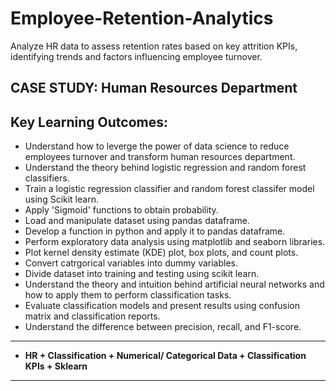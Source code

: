 # Employee-Retention-Analytics
Analyze HR data to assess retention rates based on key attrition KPIs, identifying trends and factors influencing employee turnover.


## CASE STUDY: Human Resources Department

## Key Learning Outcomes:
- Understand how to leverge the power of data science to reduce employees turnover and transform human resources department.
- Understand the theory behind logistic regression and random forest classifiers.
- Train a logistic regression classifier and random forest classifer model using Scikit learn.
- Apply 'Sigmoid' functions to obtain probability.
- Load and manipulate dataset using pandas dataframe.
- Develop a function in python and apply it to pandas dataframe.
- Perform exploratory data analysis using matplotlib and seaborn libraries.
- Plot kernel density estimate (KDE) plot, box plots, and count plots.
- Convert catrgorical variables into dummy variables.
- Divide dataset into training and testing using scikit learn.
- Understand the theory and intuition behind artificial neural networks and how to apply them to perform classification tasks.
- Evaluate classification models and present results using confusion matrix and classification reports.
- Understand the difference between precision, recall, and F1-score.
___
- **HR + Classification + Numerical/ Categorical Data + Classification KPIs + Sklearn**
___
